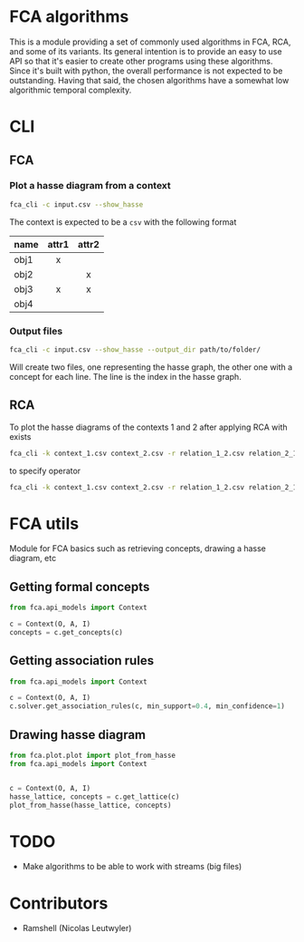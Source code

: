 # FCA algorithms

This is a module providing a set of commonly used algorithms in FCA, RCA, and some of its variants. Its general intention is to provide an easy to use API so that it's easier to create other programs using these algorithms. Since it's built with python, the overall performance is not expected to be outstanding. Having that said, the chosen algorithms have a somewhat low algorithmic temporal complexity.


# CLI


## FCA

### Plot a hasse diagram from a context

```bash
fca_cli -c input.csv --show_hasse
```

The context is expected to be a `csv` with the following format

name|attr1|attr2
----|:-----:|:-----:
obj1|x|
obj2||x
obj3|x|x
obj4||


### Output files

```bash
fca_cli -c input.csv --show_hasse --output_dir path/to/folder/ 
```

Will create two files, one representing the hasse graph, the other one with a concept for each line. The line is the index in the hasse graph.

## RCA

To plot the hasse diagrams of the contexts 1 and 2 after applying RCA with exists

```bash
fca_cli -k context_1.csv context_2.csv -r relation_1_2.csv relation_2_1.csv --show_hasse
```

to specify operator

```bash
fca_cli -k context_1.csv context_2.csv -r relation_1_2.csv relation_2_1.csv --show_hasse -o forall
```


# FCA utils

Module for FCA basics such as retrieving concepts, drawing a hasse diagram, etc

## Getting formal concepts

```python
from fca.api_models import Context

c = Context(O, A, I)
concepts = c.get_concepts(c)
```

## Getting association rules


```python
from fca.api_models import Context

c = Context(O, A, I)
c.solver.get_association_rules(c, min_support=0.4, min_confidence=1)
```


## Drawing hasse diagram


```python
from fca.plot.plot import plot_from_hasse
from fca.api_models import Context


c = Context(O, A, I)
hasse_lattice, concepts = c.get_lattice(c)
plot_from_hasse(hasse_lattice, concepts)
```

# TODO

- Make algorithms to be able to work with streams (big files)


# Contributors

* Ramshell (Nicolas Leutwyler)
